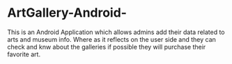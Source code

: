 # ArtGallery-Android-
This is an Android Application which allows admins add their data related to arts and museum info. Where as it reflects on the user side and they can check and knw about the galleries if possible they will purchase their favorite art.
